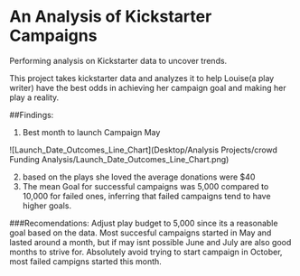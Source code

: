 # An Analysis of Kickstarter Campaigns
Performing analysis on Kickstarter data to uncover trends.

This project takes kickstarter data and analyzes it to help Louise(a play writer) have the best odds in achieving her campaign goal and making her play a reality.

##Findings:
 1. Best month to launch Campaign May
 
 ![Launch_Date_Outcomes_Line_Chart](Desktop/Analysis Projects/crowd Funding Analysis/Launch_Date_Outcomes_Line_Chart.png)
 
 2. based on the plays she loved the average donations were $40
 3. The mean Goal for successful campaigns was 5,000 compared to 10,000 for failed ones, inferring that failed campaigns tend to have higher goals.


###Recomendations:
Adjust play budget to 5,000 since its a reasonable goal based on the data. Most succesful campaigns started in May and lasted around a month, but if may isnt possible June and July are also good months to strive for. Absolutely avoid trying to start campaign in October, most failed campigns started this month.
